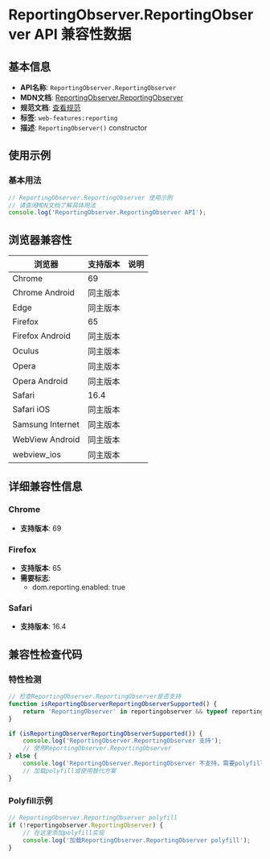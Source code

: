 # ReportingObserver.ReportingObserver API 兼容性数据

## 基本信息

- **API名称**: `ReportingObserver.ReportingObserver`
- **MDN文档**: [ReportingObserver.ReportingObserver](https://developer.mozilla.org/docs/Web/API/ReportingObserver/ReportingObserver)
- **规范文档**: [查看规范](https://w3c.github.io/reporting/#dom-reportingobserver-reportingobserver)
- **标签**: `web-features:reporting`
- **描述**: `ReportingObserver()` constructor

## 使用示例

### 基本用法

```javascript
// ReportingObserver.ReportingObserver 使用示例
// 请查阅MDN文档了解具体用法
console.log('ReportingObserver.ReportingObserver API');
```

## 浏览器兼容性

| 浏览器 | 支持版本 | 说明 |
|--------|----------|------|
| Chrome | 69 |  |
| Chrome Android | 同主版本 |  |
| Edge | 同主版本 |  |
| Firefox | 65 |  |
| Firefox Android | 同主版本 |  |
| Oculus | 同主版本 |  |
| Opera | 同主版本 |  |
| Opera Android | 同主版本 |  |
| Safari | 16.4 |  |
| Safari iOS | 同主版本 |  |
| Samsung Internet | 同主版本 |  |
| WebView Android | 同主版本 |  |
| webview_ios | 同主版本 |  |

## 详细兼容性信息

### Chrome

- **支持版本**: 69

### Firefox

- **支持版本**: 65
- **需要标志**: 
  - dom.reporting.enabled: true

### Safari

- **支持版本**: 16.4

## 兼容性检查代码

### 特性检测

```javascript
// 检查ReportingObserver.ReportingObserver是否支持
function isReportingObserverReportingObserverSupported() {
    return 'ReportingObserver' in reportingobserver && typeof reportingobserver.ReportingObserver === 'function';
}

if (isReportingObserverReportingObserverSupported()) {
    console.log('ReportingObserver.ReportingObserver 支持');
    // 使用ReportingObserver.ReportingObserver
} else {
    console.log('ReportingObserver.ReportingObserver 不支持，需要polyfill');
    // 加载polyfill或使用替代方案
}
```

### Polyfill示例

```javascript
// ReportingObserver.ReportingObserver polyfill
if (!reportingobserver.ReportingObserver) {
    // 在这里添加polyfill实现
    console.log('加载ReportingObserver.ReportingObserver polyfill');
}
```

